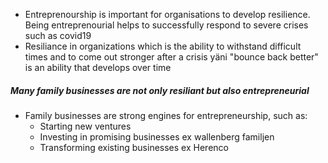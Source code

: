 - Entreprenourship is important for organisations to develop resilience. Being entreprenourial helps to successfully respond to severe crises such as covid19
- Resiliance in organizations which is the ability to withstand difficult times and to come out stronger after a crisis yäni "bounce back better" is an ability that develops over time


##### Many family businesses are not only resiliant but also entrepreneurial

- Family businesses are strong engines for entrepreneurship, such as:
	- Starting new ventures
	- Investing in promising businesses ex wallenberg familjen
	- Transforming existing businesses ex Herenco